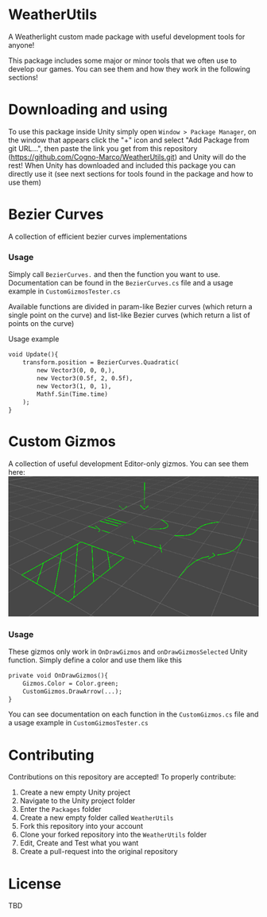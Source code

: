 # WeatherUtils

A Weatherlight custom made package with useful development tools for anyone!

This package includes some major or minor tools that we often use to develop our games. You can see them and how they work in the following sections!

# Downloading and using
To use this package inside Unity simply open `Window > Package Manager`, on the window that appears click the "+" icon and select "Add Package from git URL...", then paste the link you get from this repository (https://github.com/Cogno-Marco/WeatherUtils.git) and Unity will do the rest!
When Unity has downloaded and included this package you can directly use it (see next sections for tools found in the package and how to use them)

# Bezier Curves
A collection of efficient bezier curves implementations

### Usage
Simply call `BezierCurves.` and then the function you want to use. Documentation can be found in the `BezierCurves.cs` file and a usage example in `CustomGizmosTester.cs`

Available functions are divided in param-like Bezier curves (which return a single point on the curve) and list-like Bezier curves (which return a list of points on the curve)

Usage example
```CSharp
void Update(){
    transform.position = BezierCurves.Quadratic(
        new Vector3(0, 0, 0,), 
        new Vector3(0.5f, 2, 0.5f),
        new Vector3(1, 0, 1),
        Mathf.Sin(Time.time)
    );
}
```

# Custom Gizmos
A collection of useful development Editor-only gizmos.
You can see them here:
![](Documentation/GizmoLibrary.gif)

### Usage
These gizmos only work in `OnDrawGizmos` and `onDrawGizmosSelected` Unity function.
Simply define a color and use them like this
```CSharp
private void OnDrawGizmos(){
    Gizmos.Color = Color.green;
    CustomGizmos.DrawArrow(...);
}
```
You can see documentation on each function in the `CustomGizmos.cs` file and a usage example in `CustomGizmosTester.cs`


# Contributing
Contributions on this repository are accepted!
To properly contribute:
1. Create a new empty Unity project
2. Navigate to the Unity project folder
3. Enter the `Packages` folder
4. Create a new empty folder called `WeatherUtils`
5. Fork this repository into your account
6. Clone your forked repository into the `WeatherUtils` folder
7. Edit, Create and Test what you want
8. Create a pull-request into the original repository


# License
TBD